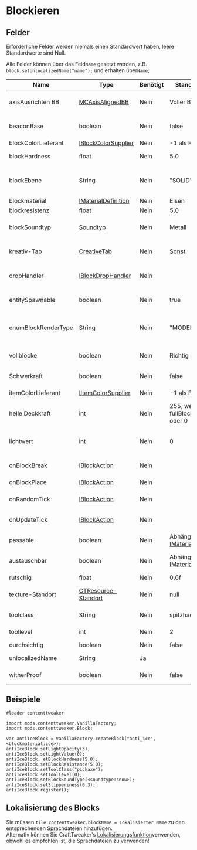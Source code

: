 # Blockieren

## Felder

Erforderliche Felder werden niemals einen Standardwert haben, leere Standardwerte sind Null.

Alle Felder können über das Feld`Name` gesetzt werden, z.B. `block.setUnlocalizedName("name");` und erhalten über`Name`;

| Name                | Type                                                                                                      | Benötigt | Standardwert                                                                                      | Notizen                                                                                                     |
| ------------------- | --------------------------------------------------------------------------------------------------------- | -------- | ------------------------------------------------------------------------------------------------- | ----------------------------------------------------------------------------------------------------------- |
| axisAusrichten BB   | [MCAxisAlignedBB](/Mods/ContentTweaker/Vanilla/Types/Block/MCAxisAlignedBB/)                              | Nein     | Voller Block                                                                                      | Lässt dich das Begrenzungsfeld des Blocks festlegen                                                         |
| beaconBase          | boolean                                                                                                   | Nein     | false                                                                                             | Kann dieser Block als Teil eines Leuchtturms benutzt werden?                                                |
| blockColorLieferant | [IBlockColorSupplier](/Mods/ContentTweaker/Vanilla/Advanced_Functionality/Functions/IBlockColorSupplier/) | Nein     | -1 als Farbe                                                                                      | Farbe des Blocks                                                                                            |
| blockHardness       | float                                                                                                     | Nein     | 5.0                                                                                               | Wie lange dauert es zu brechen                                                                              |
| blockEbene          | String                                                                                                    | Nein     | "SOLID"                                                                                           | "SOLID", "CUTOUT_MIPPED", "CUTOUT", "TRANSLUCENT"                                                           |
| blockmaterial       | [IMaterialDefinition](/Mods/ContentTweaker/Vanilla/Types/Block/IMaterialDefinition/)                      | Nein     | Eisen                                                                                             | Das Basismaterial des Blocks                                                                                |
| blockresistenz      | float                                                                                                     | Nein     | 5.0                                                                                               | Explosionswiderstand                                                                                        |
| blockSoundtyp       | [Soundtyp](/Mods/ContentTweaker/Vanilla/Types/Sound/ISoundTypeDefinition/)                                | Nein     | Metall                                                                                            | Der Tontyp des Blocks (bestimmt Dinge wie den Break-Sound)                                                  |
| kreativ-Tab         | [CreativeTab](/Mods/ContentTweaker/Vanilla/Creatable_Content/Creative_Tab/)                               | Nein     | Sonst                                                                                             | Die Kreative Registerkarte, in der das Element angezeigt wird                                               |
| dropHandler         | [IBlockDropHandler](/Mods/ContentTweaker/Vanilla/Advanced_Functionality/Functions/IBlockDropHandler/)     | Nein     |                                                                                                   | Die Kreative Registerkarte, in der das Element angezeigt wird                                               |
| entitySpawnable     | boolean                                                                                                   | Nein     | true                                                                                              | Kann verwendet werden, um zu verhindern, dass Entitäten auf diesem Block spawnen                            |
| enumBlockRenderType | String                                                                                                    | Nein     | "MODEL"                                                                                           | "INVISIBLE", "LIQUID", "ENTITYBLOCK_ANIMATED", "MODEL" → Sets how the block is rendered                     |
| vollblöcke          | boolean                                                                                                   | Nein     | Richtig                                                                                           | Wird für Rendering und Lichtberechnungen verwendet                                                          |
| Schwerkraft         | boolean                                                                                                   | Nein     | false                                                                                             | Ist dieser Block von Schwerkraft beeinflusst                                                                |
| itemColorLieferant  | [IItemColorSupplier](/Mods/ContentTweaker/Vanilla/Advanced_Functionality/Functions/IItemColorSupplier/)   | Nein     | -1 als Farbe                                                                                      | Die Farbe des Blocks, wenn er im Artikelformular ist                                                        |
| helle Deckkraft     | int                                                                                                       | Nein     | 255, wenn fullBlock wahr ist oder 0                                                               | Durchdringt Licht durch                                                                                     |
| lichtwert           | int                                                                                                       | Nein     | 0                                                                                                 | Lichtstärke des Blocks, reicht von 0-1. Dieser Wert wird mit 15 multipliziert, um den Endwert zu bestimmen. |
| onBlockBreak        | [IBlockAction](/Mods/ContentTweaker/Vanilla/Advanced_Functionality/Functions/IBlockAction/)               | Nein     |                                                                                                   | Wird aufgerufen, wenn Block kaputt ist.                                                                     |
| onBlockPlace        | [IBlockAction](/Mods/ContentTweaker/Vanilla/Advanced_Functionality/Functions/IBlockAction/)               | Nein     |                                                                                                   | Wird aufgerufen, wenn Block platziert wird.                                                                 |
| onRandomTick        | [IBlockAction](/Mods/ContentTweaker/Vanilla/Advanced_Functionality/Functions/IBlockAction/)               | Nein     |                                                                                                   | Aufgerufen auf einem zufälligen Tick-Ereignis.                                                              |
| onUpdateTick        | [IBlockAction](/Mods/ContentTweaker/Vanilla/Advanced_Functionality/Functions/IBlockAction/)               | Nein     |                                                                                                   | Wird aufgerufen, wenn Block eine Blockaktualisierung erhält.                                                |
| passable            | boolean                                                                                                   | Nein     | Abhängig von [IMaterialDefinition](/Mods/ContentTweaker/Vanilla/Types/Block/IMaterialDefinition/) | Können Spieler diesen Block passieren?                                                                      |
| austauschbar        | boolean                                                                                                   | Nein     | Abhängig von [IMaterialDefinition](/Mods/ContentTweaker/Vanilla/Types/Block/IMaterialDefinition/) | Kann dieser Block durch einen anderen Block ersetzt werden?                                                 |
| rutschig            | float                                                                                                     | Nein     | 0.6f                                                                                              | Eisblöcke sind 0.98f                                                                                        |
| texture-Standort    | [CTResource-Standort](/Mods/ContentTweaker/Vanilla/Types/Resources/CTResourceLocation/)                   | Nein     | null                                                                                              | Der Ressourcenstandort des Blocks, der für Texturen usw. verwendet wird.                                    |
| toolclass           | String                                                                                                    | Nein     | spitzhacke                                                                                        | Werkzeug benötigt um Block zu zerbrechen                                                                    |
| toollevel           | int                                                                                                       | Nein     | 2                                                                                                 | Werkzeug-Level erforderlich um Block zu zerbrechen                                                          |
| durchsichtig        | boolean                                                                                                   | Nein     | false                                                                                             | Durchsehen                                                                                                  |
| unlocalizedName     | String                                                                                                    | Ja       |                                                                                                   | Name, sollte alle Kleinbuchstaben sein                                                                      |
| witherProof         | boolean                                                                                                   | Nein     | false                                                                                             | Du kannst diesen Block durch Wither zerstören                                                               |

## Beispiele

```zenscript
#loader contenttweaker

import mods.contenttweaker.VanillaFactory;
import mods.contenttweaker.Block;

var antiIceBlock = VanillaFactory.createBlock("anti_ice", <blockmaterial:ice>);
antiIceBlock.setLightOpacity(3);
antiIceBlock.setLightValue(0);
antiIceBlock. etBlockHardness(5.0);
antiIceBlock.setBlockResistance(5.0);
antiIceBlock.setToolClass("pickaxe");
antiIceBlock.setToolLevel(0);
antiIceBlock.setBlockSoundType(<soundtype:snow>);
antiIceBlock.setSlipperiness(0.3);
antiIceBlock.register();
```

## Lokalisierung des Blocks

Sie müssen `tile.contenttweaker.blockName = Lokalisierter Name` zu den entsprechenden Sprachdateien hinzufügen.  
Alternativ können Sie CraftTweaker's [Lokalisierungsfunktion](/Vanilla/Game/IGame/)verwenden, obwohl es empfohlen ist, die Sprachdateien zu verwenden!